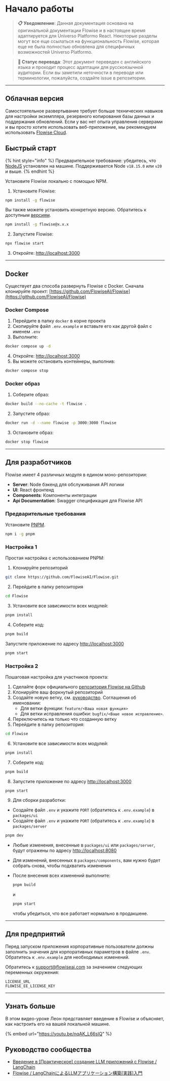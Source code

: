 # Начало работы

> **📋 Уведомление**: Данная документация основана на оригинальной документации Flowise и в настоящее время адаптируется для Universo Platformo React. Некоторые разделы могут все еще ссылаться на функциональность Flowise, которая еще не была полностью обновлена для специфичных возможностей Universo Platformo.

> **🔄 Статус перевода**: Этот документ переведен с английского языка и проходит процесс адаптации для русскоязычной аудитории. Если вы заметили неточности в переводе или терминологии, пожалуйста, создайте issue в репозитории.

***

## Облачная версия

Самостоятельное развертывание требует больше технических навыков для настройки экземпляра, резервного копирования базы данных и поддержания обновлений. Если у вас нет опыта управления серверами и вы просто хотите использовать веб-приложение, мы рекомендуем использовать [Flowise Cloud](https://cloud.flowiseai.com).

## Быстрый старт

{% hint style="info" %}
Предварительное требование: убедитесь, что [NodeJS](https://nodejs.org/en/download) установлен на машине. Поддерживается Node `v18.15.0` или `v20` и выше.
{% endhint %}

Установите Flowise локально с помощью NPM.

1. Установите Flowise:

```bash
npm install -g flowise
```

Вы также можете установить конкретную версию. Обратитесь к доступным [версиям](https://www.npmjs.com/package/flowise?activeTab=versions).

```bash
npm install -g flowise@x.x.x
```

2. Запустите Flowise:

```bash
npx flowise start
```

3. Откройте: [http://localhost:3000](http://localhost:3000)

***

## Docker

Существует два способа развернуть Flowise с Docker. Сначала клонируйте проект: [https://github.com/FlowiseAI/Flowise](https://github.com/FlowiseAI/Flowise)

### Docker Compose

1. Перейдите в папку `docker` в корне проекта
2. Скопируйте файл `.env.example` и вставьте его как другой файл с именем `.env`
3. Выполните:

```bash
docker compose up -d
```

4. Откройте: [http://localhost:3000](http://localhost:3000)
5. Вы можете остановить контейнеры, выполнив:

```bash
docker compose stop
```

### Docker образ

1. Соберите образ:

```bash
docker build --no-cache -t flowise .
```

2. Запустите образ:

```bash
docker run -d --name flowise -p 3000:3000 flowise
```

3. Остановите образ:

```bash
docker stop flowise
```

***

## Для разработчиков

Flowise имеет 4 различных модуля в едином моно-репозитории:

* **Server**: Node бэкенд для обслуживания API логики
* **UI**: React фронтенд
* **Components**: Компоненты интеграции
* **Api Documentation**: Swagger спецификация для Flowise API

### Предварительные требования

Установите [PNPM](https://pnpm.io/installation).

```bash
npm i -g pnpm
```

### Настройка 1

Простая настройка с использованием PNPM:

1. Клонируйте репозиторий

```bash
git clone https://github.com/FlowiseAI/Flowise.git
```

2. Перейдите в папку репозитория

```bash
cd Flowise
```

3. Установите все зависимости всех модулей:

```bash
pnpm install
```

4. Соберите код:

```bash
pnpm build
```

Запустите приложение по адресу [http://localhost:3000](http://localhost:3000)

```bash
pnpm start
```

### Настройка 2

Пошаговая настройка для участников проекта:

1. Сделайте форк официального [репозитория Flowise на Github](https://github.com/FlowiseAI/Flowise)
2. Клонируйте ваш форкнутый репозиторий
3. Создайте новую ветку, см. [руководство](https://docs.github.com/en/pull-requests/collaborating-with-pull-requests/proposing-changes-to-your-work-with-pull-requests/creating-and-deleting-branches-within-your-repository). Соглашения об именовании:
   * Для ветки функции: `feature/<Ваша новая функция>`
   * Для ветки исправления ошибки: `bugfix/<Ваше новое исправление>`.
4. Переключитесь на только что созданную ветку
5. Перейдите в папку репозитория:

```bash
cd Flowise
```

6. Установите все зависимости всех модулей:

```bash
pnpm install
```

7. Соберите код:

```bash
pnpm build
```

8. Запустите приложение по адресу [http://localhost:3000](http://localhost:3000)

```bash
pnpm start
```

9. Для сборки разработки:

* Создайте файл `.env` и укажите `PORT` (обратитесь к `.env.example`) в `packages/ui`
* Создайте файл `.env` и укажите `PORT` (обратитесь к `.env.example`) в `packages/server`

```bash
pnpm dev
```

* Любые изменения, внесенные в `packages/ui` или `packages/server`, будут отражены по адресу [http://localhost:8080](http://localhost:8080/)
* Для изменений, внесенных в `packages/components`, вам нужно будет собрать снова, чтобы подхватить изменения
* После внесения всех изменений выполните:

    ```bash
    pnpm build
    ```

    и

    ```bash
    pnpm start
    ```

    чтобы убедиться, что все работает нормально в продакшене.

***

## Для предприятий

Перед запуском приложения корпоративные пользователи должны заполнить значения для корпоративных параметров в файле `.env`. Обратитесь к `.env.example` для необходимых изменений.

Обратитесь к support@flowiseai.com за значением следующих переменных окружения:

```
LICENSE_URL
FLOWISE_EE_LICENSE_KEY
```

***

## Узнать больше

В этом видео-уроке Леон представляет введение в Flowise и объясняет, как настроить его на вашей локальной машине.

{% embed url="https://youtu.be/nqAK_L66sIQ" %}

## Руководство сообщества

* [Введение в [Практическое] создание LLM приложений с Flowise / LangChain](https://volcano-ice-cd6.notion.site/Introduction-to-Practical-Building-LLM-Applications-with-Flowise-LangChain-03d6d75bfd20495d96dfdae964bea5a5)
* [Flowise / LangChainによるLLMアプリケーション構築\[実践\]入門](https://volcano-ice-cd6.notion.site/Flowise-LangChain-LLM-e106bb0f7e2241379aad8fa428ee064a)
